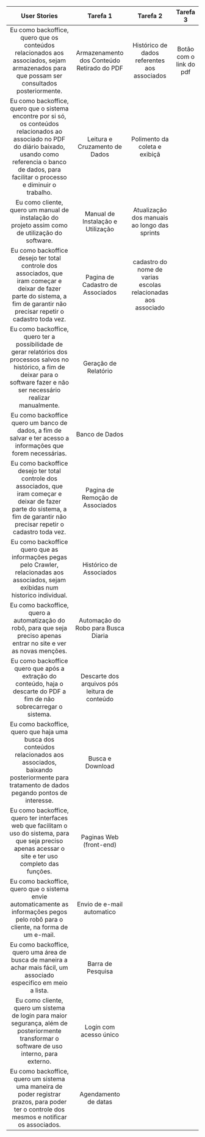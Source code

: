 | User Stories | Tarefa 1 | Tarefa 2 | Tarefa 3 |
| :----------: | :------: | :------: | :------: |
| Eu como backoffice, quero que os conteúdos relacionados aos associados, sejam armazenados para que possam ser consultados posteriormente. | Armazenamento dos Conteúdo Retirado do PDF | Histórico de dados referentes aos associados | Botão com o link do pdf |
| Eu como backoffice, quero que o sistema encontre por si só, os conteúdos relacionados ao associado no PDF do diário baixado, usando como referencia o banco de dados, para facilitar o processo e diminuir o trabalho. | Leitura e Cruzamento de Dados | Polimento da coleta e exibiçã |
| Eu como cliente, quero um manual de instalação do projeto assim como de utilização do software. | Manual de Instalação e Utilização | Atualização dos manuais ao longo das sprints |
| Eu como backoffice desejo ter total controle dos associados, que iram começar e deixar de fazer parte do sistema, a fim de garantir não precisar repetir o cadastro toda vez. | Pagina de Cadastro de Associados | cadastro do nome de varias escolas relacionadas aos associado | 
| Eu como backoffice, quero ter a possibilidade de gerar relatórios dos processos salvos no histórico, a fim de deixar para o software fazer e não ser necessário realizar manualmente. | Geração de Relatório |
| Eu como backoffice quero um banco de dados, a fim de salvar e ter acesso a informações que forem necessárias. | Banco de Dados |
| Eu como backoffice desejo ter total controle dos associados, que iram começar e deixar de fazer parte do sistema, a fim de garantir não precisar repetir o cadastro toda vez. | Pagina de Remoção de Associados |
| Eu como backoffice quero que as informações pegas pelo Crawler, relacionadas aos associados, sejam exibidas num historico individual. | Histórico de Associados |  |
| Eu como backoffice, quero a automatização do robô, para que seja preciso apenas entrar no site e ver as novas menções. | Automação do Robo para Busca Diaria |
| Eu como backoffice quero que após a extração do conteúdo, haja o descarte do PDF a fim de não sobrecarregar o sistema. | Descarte dos arquivos pós leitura de conteúdo |
| Eu como backoffice, quero que haja uma busca dos conteúdos relacionados aos associados, baixando posteriormente para tratamento de dados pegando pontos de interesse. | Busca e Download |
| Eu como backoffice, quero ter interfaces web que facilitam o uso do sistema, para que seja preciso apenas acessar o site e ter uso completo das funções. | Paginas Web (front-end) | 
| Eu como backoffice, quero que o sistema envie automaticamente as informações pegos pelo robô para o cliente, na forma de um e-mail. | Envio de e-mail automatico |  |
| Eu como backoffice, quero uma área de busca de maneira a achar mais fácil, um associado especifico em meio a lista. | Barra de Pesquisa |
| Eu como cliente, quero um sistema de login para maior segurança, além de posteriormente transformar o software de uso interno, para externo. | Login com acesso único |
| Eu como backoffice, quero um sistema uma maneira de poder registrar prazos, para poder ter o controle dos mesmos e notificar os associados. | Agendamento de datas | 


















